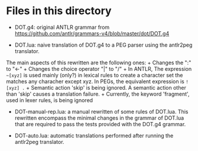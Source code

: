 # Files in this directory
	
- DOT.g4: original ANTLR grammar from <https://github.com/antlr/grammars-v4/blob/master/dot/DOT.g4>

- DOT.lua: naive translation of DOT.g4 to a PEG parser using the antlr2peg translator.

The main aspects of this rewritten are the following ones:
    + Changes the ":" to "<-"
    + Changes the choice operator "|" to "/"
    + In ANTLR, The expression `~[xyz]` is used mainly (only?) in lexical rules to
    create a character set the matches any characher except xyz. In PEGs, the
    equivalent expression is `![xyz] .`
	+ Semantic action 'skip' is being ignored. A semantic action other than 'skip'
	causes a translation failure.
	+ Currently, the keyword 'fragment', used in lexer rules, is being ignored
    
- DOT-manual-rep.lua: a manual rewritten of some rules of DOT.lua. This rewritten
 encompass the minimal changes in the grammar of DOT.lua that are required to pass
 the tests provided with the DOT.g4 grammar.
 
 - DOT-auto.lua: automatic translations performed after running the antlr2peg translator.
